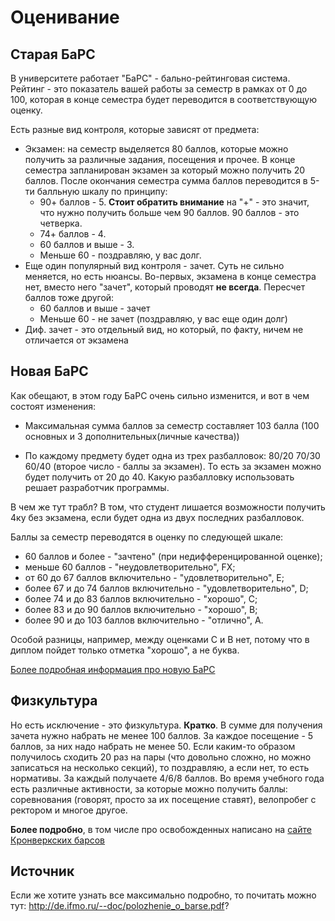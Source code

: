 # Оценивание

## Старая БаРС
В университете работает "БаРС" - бально-рейтинговая система.
Рейтинг - это показатель вашей работы за семестр в рамках от 0 до 100, которая в конце семестра будет переводится в соответствующую оценку.

Есть разные вид контроля, которые зависят от предмета:
- Экзамен: на семестр выделяется 80 баллов, которые можно получить за различные задания, посещения и прочее. В конце семестра запланирован экзамен за который можно получить 20 баллов. После окончания семестра сумма баллов переводится в 5-ти балльную шкалу по принципу:
  - 90+ баллов - 5. **Стоит обратить внимание** на "+" - это значит, что нужно получить больше чем 90 баллов. 90 баллов - это четверка.
  - 74+ баллов - 4.
  - 60 баллов и выше - 3.
  - Меньше 60 - поздравляю, у вас долг.
- Еще один популярный вид контроля - зачет. Суть не сильно меняется, но есть нюансы. Во-первых, экзамена в конце семестра нет, вместо него "зачет", который проводят __не всегда__. Пересчет баллов тоже другой:
  - 60 баллов и выше - зачет
  - Меньше 60 - не зачет (поздравляю, у вас еще один долг)
- Диф. зачет - это отдельный вид, но который, по факту, ничем не отличается от экзамена

## Новая БаРС

Как обещают, в этом году БаРС очень сильно изменится, и вот в чем состоят изменения:

- Максимальная сумма баллов за семестр составляет 103 балла (100 основных и 3 дополнительных(личные качества))

- По каждому предмету будет одна из трех разбалловок: 80/20 70/30 60/40 (второе число - баллы за экзамен). То есть за экзамен можно будет получить от 20 до 40. Какую разбалловку использовать решает разработчик программы. 

В чем же тут трабл?
В том, что студент лишается возможности получить 4ку без экзамена, если будет одна из двух последних разбалловок.


Баллы за семестр переводятся в оценку по следующей шкале:
- 60 баллов и более - "зачтено" (при недифференцированной оценке);
- меньше 60 баллов - "неудовлетворительно", FX;
- от 60 до 67 баллов включительно - "удовлетворительно", E;
- более 67 и до 74 баллов включительно - "удовлетворительно", D;
- более 74 и до 83 баллов включительно - "хорошо", C;
- более 83 и до 90 баллов включительно - "хорошо", B;
- более 90 и до 103 баллов включительно - "отлично", А.

Особой разницы, например, между оценками С и В нет, потому что в диплом пойдет только отметка "хорошо", а не буква.

[Более подробная информация про новую БаРС](https://vk.com/doc162314205_545363389?hash=65e8e590703c764ed7&dl=20760d986bcb9e61a9)

## Физкультура
Но есть исключение - это физкультура.
**Кратко**. В сумме для получения зачета нужно набрать не менее 100 баллов. За каждое посещение - 5 баллов, за них надо набрать не менее 50. Если каким-то образом получилось сходить 20 раз на пары (что довольно сложно, но можно записаться на несколько секций), то поздравляю, а если нет, то есть нормативы. За каждый получаете 4/6/8 баллов. Во время учебного года есть различные активности, за которые можно получить баллы: соревнования (говорят, просто за их посещение ставят), велопробег с ректором и многое другое.

**Более подробно**, в том числе про освобожденных написано на [сайте Кронверкских барсов](https://kronbars.itmo.ru/club/info/)

## Источник
Если же хотите узнать все максимально подробно, то почитать можно тут: http://de.ifmo.ru/--doc/polozhenie_o_barse.pdf?
